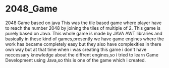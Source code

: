 # 2048_Game
2048 Game based on java
This was the tile based game where player have to reach the number 2048 by joining the tiles of multiple of 2.
This game is purely based on Java.
This whole game is made by JAVA AWT libraries and basically in these kind of games,presently we have
game engines where the work has became completely easy but they also have complexities in there own way but
at that time when i was creating this game i don't have neccessary knowledge about the diffrent engines,so i
tried to learn Game Development using Java,so this is one of the game which i created.
